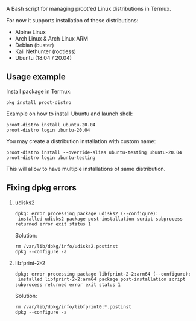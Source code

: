 A Bash script for managing proot'ed Linux distributions in Termux.

For now it supports installation of these distributions:

* Alpine Linux
* Arch Linux & Arch Linux ARM
* Debian (buster)
* Kali Nethunter (rootless)
* Ubuntu (18.04 / 20.04)

## Usage example

Install package in Termux:
```
pkg install proot-distro
```

Example on how to install Ubuntu and launch shell:
```
proot-distro install ubuntu-20.04
proot-distro login ubuntu-20.04
```

You may create a distribution installation with custom name:
```
proot-distro install --override-alias ubuntu-testing ubuntu-20.04
proot-distro login ubuntu-testing
```
This will allow to have multiple installations of same distribution.

## Fixing dpkg errors

1. udisks2
   ```
   dpkg: error processing package udisks2 (--configure):
    installed udisks2 package post-installation script subprocess returned error exit status 1
   ```
   Solution:
   ```
   rm /var/lib/dpkg/info/udisks2.postinst
   dpkg --configure -a
   ```
2. libfprint-2-2
   ```
   dpkg: error processing package libfprint-2-2:arm64 (--configure):
    installed libfprint-2-2:arm64 package post-installation script subprocess returned error exit status 1
   ```
   Solution:
   ```
   rm /var/lib/dpkg/info/libfprint0:*.postinst
   dpkg --configure -a
   ```
